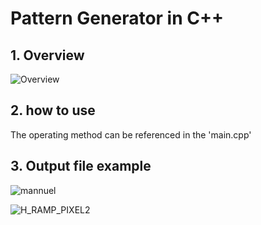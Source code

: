 # Pattern Generator in C++

## 1. Overview
![Overview](https://github.com/kyun1016/Pattern_Generator_in_CPP/assets/42373004/1d271730-9e2f-4747-b657-be8d410dd739)

## 2. how to use
The operating method can be referenced in the 'main.cpp'

## 3. Output file example
![mannuel](https://github.com/kyun1016/Pattern_Generator_in_CPP/assets/42373004/159fcd68-7f9a-440d-a936-7a8757a05b53)

![H_RAMP_PIXEL2](https://github.com/kyun1016/Pattern_Generator_in_CPP/assets/42373004/b99d12e8-a106-4263-b647-9931d3820b60)